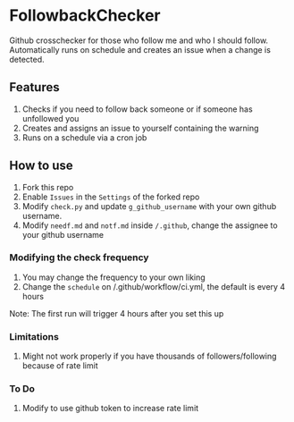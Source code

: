 # FollowbackChecker

Github crosschecker for those who follow me and who I should follow. Automatically runs on schedule and creates an issue when a change is detected.

## Features

1. Checks if you need to follow back someone or if someone has unfollowed you
2. Creates and assigns an issue to yourself containing the warning
3. Runs on a schedule via a cron job

## How to use

1. Fork this repo
2. Enable `Issues` in the `Settings` of the forked repo
3. Modify `check.py` and update `g_github_username` with your own github username.
4. Modify `needf.md` and `notf.md` inside `/.github`, change the assignee to your github username

### Modifying the check frequency

1. You may change the frequency to your own liking
2. Change the `schedule` on /.github/workflow/ci.yml, the default is every 4 hours

Note: The first run will trigger 4 hours after you set this up

### Limitations

1. Might not work properly if you have thousands of followers/following because of rate limit

### To Do

1. Modify to use github token to increase rate limit
